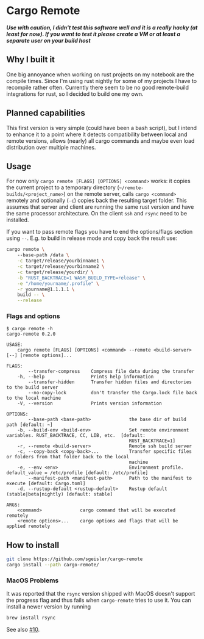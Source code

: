# Cargo Remote

***Use with caution, I didn't test this software well and it is a really hacky
(at least for now). If you want to test it please create a VM or at least a separate
user on your build host***

## Why I built it
One big annoyance when working on rust projects on my notebook are the compile
times. Since I'm using rust nightly for some of my projects I have to recompile
rather often. Currently there seem to be no good remote-build integrations for
rust, so I decided to build one my own.

## Planned capabilities
This first version is very simple (could have been a bash script), but I intend to
enhance it to a point where it detects compatibility between local and remote
versions, allows (nearly) all cargo commands and maybe even load distribution
over multiple machines.

## Usage
For now only `cargo remote [FLAGS] [OPTIONS] <command>` works: it copies the
current project to a temporary directory (`~/remote-builds/<project_name>`) on
the remote server, calls `cargo <command>` remotely and optionally (`-c`) copies
back the resulting target folder. This assumes that server and client are running
the same rust version and have the same processor architecture. On the client `ssh`
and `rsync` need to be installed.

If you want to pass remote flags you have to end the options/flags section using
`--`. E.g. to build in release mode and copy back the result use:
```bash
cargo remote \ 
    --base-path /data \
    -c target/release/yourbinname1 \
    -c target/release/yourbinname2 \
    -c target/release/yourdir/ \
    -b "RUST_BACKTRACE=1 WASM_BUILD_TYPE=release" \
    -e "/home/yourname/.profile" \
    -r yourname@1.1.1.1 \
    build -- \
    --release
```

### Flags and options
```
$ cargo remote -h
cargo-remote 0.2.0

USAGE:
    cargo remote [FLAGS] [OPTIONS] <command> --remote <build-server> [--] [remote options]...

FLAGS:
        --transfer-compress    Compress file data during the transfer
    -h, --help                 Prints help information
        --transfer-hidden      Transfer hidden files and directories to the build server
        --no-copy-lock         don't transfer the Cargo.lock file back to the local machine
    -V, --version              Prints version information

OPTIONS:
        --base-path <base-path>              the base dir of build path [default: ~]
    -b, --build-env <build-env>              Set remote environment variables. RUST_BACKTRACE, CC, LIB, etc.  [default:
                                             RUST_BACKTRACE=1]
    -r, --remote <build-server>              Remote ssh build server
    -c, --copy-back <copy-back>...           Transfer specific files or folders from that folder back to the local
                                             machine
    -e, --env <env>                          Environment profile. default_value = /etc/profile [default: /etc/profile]
        --manifest-path <manifest-path>      Path to the manifest to execute [default: Cargo.toml]
    -d, --rustup-default <rustup-default>    Rustup default (stable|beta|nightly) [default: stable]

ARGS:
    <command>              cargo command that will be executed remotely
    <remote options>...    cargo options and flags that will be applied remotely
```


## How to install
```bash
git clone https://github.com/sgeisler/cargo-remote
cargo install --path cargo-remote/
```

### MacOS Problems
It was reported that the `rsync` version shipped with MacOS doesn't support the progress flag and thus fails when
`cargo-remote` tries to use it. You can install a newer version by running
```bash
brew install rsync
```
See also [#10](https://github.com/sgeisler/cargo-remote/issues/10).
